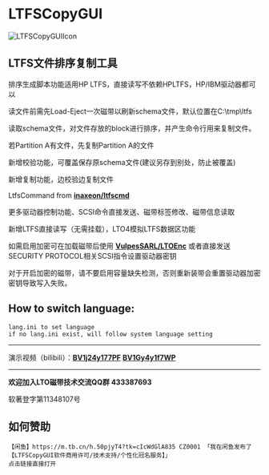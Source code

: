 # LTFSCopyGUI

![LTFSCopyGUIIcon](https://user-images.githubusercontent.com/32697586/177280874-14110415-bd43-4e54-94fa-e8a16673d755.png)

## LTFS文件排序复制工具

排序生成脚本功能适用HP LTFS，直接读写不依赖HPLTFS，HP/IBM驱动器都可以

读文件前需先Load-Eject一次磁带以刷新schema文件，默认位置在C:\tmp\ltfs

读取schema文件，对文件存放的block进行排序，并产生命令行用来复制文件。

若Partition A有文件，先复制Partition A的文件

新增校验功能，可覆盖保存原schema文件(建议另存到别处，防止被覆盖)

新增复制功能，边校验边复制文件

LtfsCommand from **[inaxeon/ltfscmd](https://github.com/inaxeon/ltfscmd)**

更多驱动器控制功能、SCSI命令直接发送、磁带标签修改、磁带信息读取

新增LTFS直接读写（无需挂载），LTO4模拟LTFS数据区功能

如需启用加密可在加载磁带后使用 **[VulpesSARL/LTOEnc](https://github.com/VulpesSARL/LTOEnc)** 或者直接发送SECURITY PROTOCOL相关SCSI指令设置驱动器密钥

对于开启加密的磁带，请不要启用容量缺失检测，否则重新装带会重置驱动器加密密钥导致写入失败。

## How to switch language:
    lang.ini to set language
    if no lang.ini exist, will follow system language setting

---

演示视频（bilibili）：**[BV1j24y177PF](https://www.bilibili.com/video/BV1j24y177PF)**  **[BV1Gy4y1f7WP](https://www.bilibili.com/video/BV1Gy4y1f7WP)**

---


**欢迎加入LTO磁带技术交流QQ群 433387693**

软著登字第11348107号

## 如何赞助
    【闲鱼】https://m.tb.cn/h.50pjyT4?tk=cIcWdGlA835 CZ0001 「我在闲鱼发布了【LTFSCopyGUI软件商用许可/技术支持/个性化冠名服务】」
    点击链接直接打开
